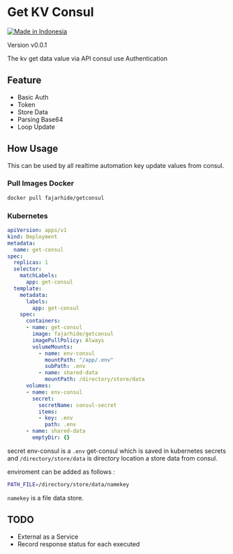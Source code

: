 # Get KV Consul
[![Made in Indonesia](https://made-in-indonesia.github.io/made-in-indonesia.svg)](https://github.com/made-in-indonesia/made-in-indonesia)

Version  v0.0.1

The kv get data value via API consul use Authentication

## Feature
- Basic Auth
- Token
- Store Data
- Parsing Base64
- Loop Update

## How Usage

This can be used by all realtime automation key update values ​​from consul.

### Pull Images Docker
```bash
docker pull fajarhide/getconsul
```
### Kubernetes

```yml
apiVersion: apps/v1
kind: Deployment
metadata:
  name: get-consul
spec:
  replicas: 1
  selector:
    matchLabels:
      app: get-consul
  template:
    metadata:
      labels:
        app: get-consul
    spec:
      containers:
      - name: get-consul
        image: fajarhide/getconsul
        imagePullPolicy: Always
        volumeMounts:
          - name: env-consul
            mountPath: "/app/.env"
            subPath: .env
          - name: shared-data
            mountPath: /directory/store/data
      volumes:
      - name: env-consul
        secret:
          secretName: consul-secret
          items:
          - key: .env
            path: .env
      - name: shared-data
        emptyDir: {}
```

secret env-consul is a `.env` get-consul which is saved in kubernetes secrets and `/directory/store/data` is directory location a store data from consul.

enviroment can be added as follows :
```bash
PATH_FILE=/directory/store/data/namekey
```

`namekey` is a file data store.


## TODO
- External as a Service
- Record response status for each executed

